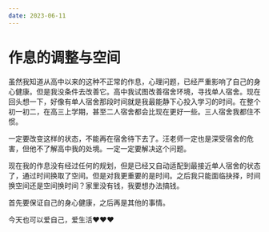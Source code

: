 ```yaml
---
date: 2023-06-11
---
```


# 作息的调整与空间

虽然我知道从高中以来的这种不正常的作息，心理问题，已经严重影响了自己的身心健康。但是我没条件去改善它。高中我试图改善宿舍环境，寻找单人宿舍。现在回头想一下，好像有单人宿舍那段时间就是我最能静下心投入学习的时间。在整个初一初二，在高三上学期，甚至二人宿舍都会比现在更好一些。三人宿舍我都住不惯。

一定要改变这样的状态，不能再在宿舍待下去了。汪老师一定也是深受宿舍的危害，但他不了解高中我的处境。一定一定要解决这个问题。

现在我的作息没有经过任何的规划，但是已经又自动适配到最接近单人宿舍的状态了，通过时间换取了空间。但是对我更重要的是时间。之后我只能面临抉择，时间换空间还是空间换时间？家里没有钱，我要想办法搞钱。

首先要保证自己的身心健康，之后再是其他的事情。

今天也可以爱自己，爱生活❤❤❤
